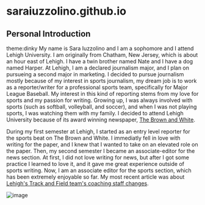 # saraiuzzolino.github.io
## Personal Introduction
theme:dinky
  My name is Sara Iuzzolino and I am a sophomore and I attend Lehigh University. I am originally from Chatham, New Jersey, which is about an hour east of Lehigh. I have a twin brother named Nate and I have a dog named Harper. At Lehigh, I am a declared journalism major, and I plan on pursueing a second major in marketing. I decided to pursue journalism mostly because of my interest in sports journalism, my dream job is to work as a reporter/writer for a professional sports team, specifically for Major League Baseball. My interest in this kind of reporting stems from my love for sports and my passion for writing. Growing up, I was always involved with sports (such as softball, volleyball, and soccer), and when I was not playing sports, I was watching them with my family. I decided to attend Lehigh University because of its award winning newspaper, [The Brown and White](https://thebrownandwhite.com/). 

During my first semester at Lehigh, I started as an entry level reporter for the sports beat on The Brown and White. I immediatly fell in love with writing for the paper, and I knew that I wanted to take on an elevated role on the paper. Then, my second semester I became an associate-editor for the news section. At first, I did not love writing for news, but after I got some practice I learned to love it, and it gave me great experience outside of sports writing. Now, I am an associate editor for the sports section, which has been extremely enjoyable so far. My most recent article was about [Lehigh's Track and Field team's coaching staff changes](https://thebrownandwhite.com/2022/09/07/track-and-field-teams-make-significant-changes-to-coaching-staff/). 



![image](https://thebrownandwhite.com/wp-content/uploads/2022/03/Headshot-612x1078.jpeg)
